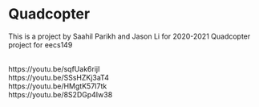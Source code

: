 # Quadcopter
This is a project by Saahil Parikh and Jason Li for 2020-2021
Quadcopter project for eecs149

<br />
https://youtu.be/sqfUak6rijI
<br />
https://youtu.be/SSsHZKj3aT4
<br />
https://youtu.be/HMgtK57I7tk
<br />
https://youtu.be/8S2DGp4Iw38
